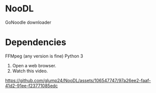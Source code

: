 # NooDL
GoNoodle downloader

# Dependencies
FFMpeg (any version is fine)
Python 3

1. Open a web browser.
2. Watch this video.


https://github.com/glump24/NooDL/assets/106547747/97a26ee2-faaf-41d2-91ee-f23771085edc

